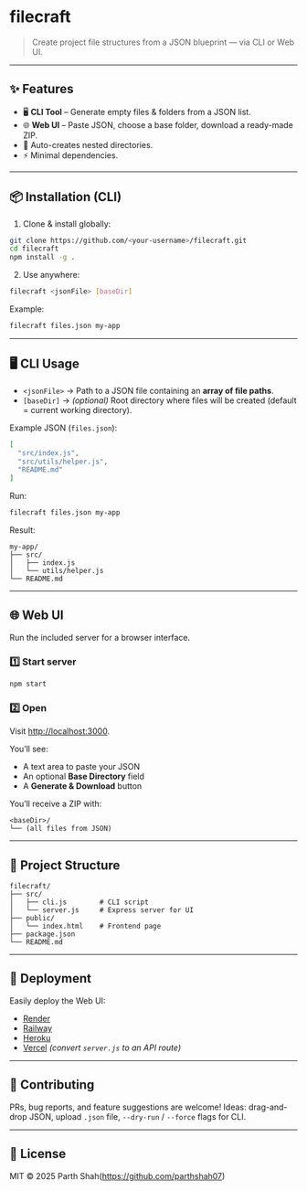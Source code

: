 # filecraft

> Create project file structures from a JSON blueprint — via CLI or Web UI.

---

## ✨ Features

* 🖥️ **CLI Tool** – Generate empty files & folders from a JSON list.
* 🌐 **Web UI** – Paste JSON, choose a base folder, download a ready-made ZIP.
* 📁 Auto-creates nested directories.
* ⚡ Minimal dependencies.

---

## 📦 Installation (CLI)

1. Clone & install globally:

```bash
git clone https://github.com/<your-username>/filecraft.git
cd filecraft
npm install -g .
```

2. Use anywhere:

```bash
filecraft <jsonFile> [baseDir]
```

Example:

```bash
filecraft files.json my-app
```

---

## 🖥️ CLI Usage

* `<jsonFile>` → Path to a JSON file containing an **array of file paths**.
* `[baseDir]` → *(optional)* Root directory where files will be created (default = current working directory).

Example JSON (`files.json`):

```json
[
  "src/index.js",
  "src/utils/helper.js",
  "README.md"
]
```

Run:

```bash
filecraft files.json my-app
```

Result:

```
my-app/
├── src/
│   ├── index.js
│   └── utils/helper.js
└── README.md
```

---

## 🌐 Web UI

Run the included server for a browser interface.

### 1️⃣ Start server

```bash
npm start
```

### 2️⃣ Open

Visit [http://localhost:3000](http://localhost:3000).

You’ll see:

* A text area to paste your JSON
* An optional **Base Directory** field
* A **Generate & Download** button

You’ll receive a ZIP with:

```
<baseDir>/
└── (all files from JSON)
```

---

## 📂 Project Structure

```
filecraft/
├── src/
│   ├── cli.js        # CLI script
│   └── server.js     # Express server for UI
├── public/
│   └── index.html    # Frontend page
├── package.json
└── README.md
```

---

## 🚀 Deployment

Easily deploy the Web UI:

* [Render](https://render.com/)
* [Railway](https://railway.app/)
* [Heroku](https://heroku.com)
* [Vercel](https://vercel.com/) *(convert `server.js` to an API route)*

---

## 🤝 Contributing

PRs, bug reports, and feature suggestions are welcome!
Ideas: drag-and-drop JSON, upload `.json` file, `--dry-run` / `--force` flags for CLI.

---

## 📄 License

MIT © 2025 Parth Shah(https://github.com/parthshah07)

